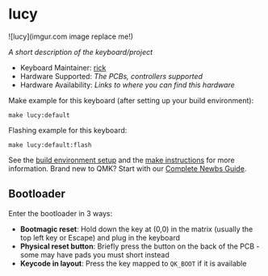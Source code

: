 # lucy

![lucy](imgur.com image replace me!)

*A short description of the keyboard/project*

* Keyboard Maintainer: [rick](https://github.com/therick0996)
* Hardware Supported: *The PCBs, controllers supported*
* Hardware Availability: *Links to where you can find this hardware*

Make example for this keyboard (after setting up your build environment):

    make lucy:default

Flashing example for this keyboard:

    make lucy:default:flash

See the [build environment setup](https://docs.qmk.fm/#/getting_started_build_tools) and the [make instructions](https://docs.qmk.fm/#/getting_started_make_guide) for more information. Brand new to QMK? Start with our [Complete Newbs Guide](https://docs.qmk.fm/#/newbs).

## Bootloader

Enter the bootloader in 3 ways:

* **Bootmagic reset**: Hold down the key at (0,0) in the matrix (usually the top left key or Escape) and plug in the keyboard
* **Physical reset button**: Briefly press the button on the back of the PCB - some may have pads you must short instead
* **Keycode in layout**: Press the key mapped to `QK_BOOT` if it is available

